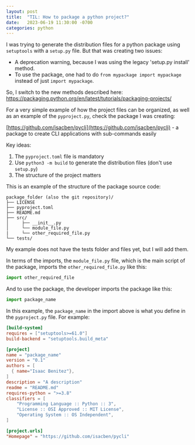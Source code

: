 ```yaml
---
layout: post
title:  "TIL: How to package a python project?"
date:   2023-06-19 11:30:00 -0700
categories: python
---
```

I was trying to generate the distribution files for a python package using `setuptools` with a `setup.py` file. But that was creating two issues:

* A deprecation warning, because I was using the legacy 'setup.py install' method.
* To use the package, one had to do `from mypackage import mypackage` instead of just `import mypackage`.

So, I switch to the new methods described here: https://packaging.python.org/en/latest/tutorials/packaging-projects/

For a very simple example of how the project files can be organized, as well as an example of the `pyproject.py`, check the package I was creating:

[https://github.com/isacben/pycli](https://github.com/isacben/pycli) - a package to create CLI applications with sub-commands easily

Key ideas:

1. The `pyproject.toml` file is mandatory
2. Use `python3 -m build` to generate the distribution files (don't use `setup.py`)
3. The structure of the project matters

This is an example of the structure of the package source code:

```
package_folder (also the git repository)/
├── LICENSE
├── pyproject.toml
├── README.md
├── src/
│     ├── __init__.py
│     └── module_file.py
|     └── other_required_file.py
└── tests/
```

My example does not have the tests folder and files yet, but I will add them.

In terms of the imports, the `module_file.py` file, which is the main script of the package, imports the `other_required_file.py` like this:

```python
import other_required_file
```

And to use the package, the developer imports the package like this:

```python
import package_name
```

In this example, the `package_name` in the import above is what you define in the `pyproject.py` file. For example:

```toml
[build-system]
requires = ["setuptools>=61.0"]
build-backend = "setuptools.build_meta"

[project]
name = "package_name"
version = "0.1"
authors = [
  { name="Isaac Benitez"},
]
description = "A description"
readme = "README.md"
requires-python = ">=3.8"
classifiers = [
    "Programming Language :: Python :: 3",
    "License :: OSI Approved :: MIT License",
    "Operating System :: OS Independent",
]

[project.urls]
"Homepage" = "https://github.com/isacben/pycli"
```